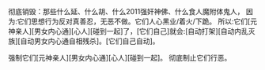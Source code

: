 彻底销毁：那些什么延、什么胡、什么2011强奸神佛、什么食人魔附体鬼人，
因为:它们思想行为反对真善忍，无恶不做。它们人心黑业/着火/下跪。
所以:它们[元神亲人][男女内心通][心人][碰到一起]了，[它们自己]就会:[自动打架][自动内乱灭族][自动男女内心通自相残杀]。[它们自己自动]。

强制它们[元神亲人][男女内心通][心人][碰到一起]。
彻底制止它们行恶。
